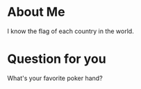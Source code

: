 # About Me
I know the flag of each country in the world. 

# Question for you 
What's your favorite poker hand?
